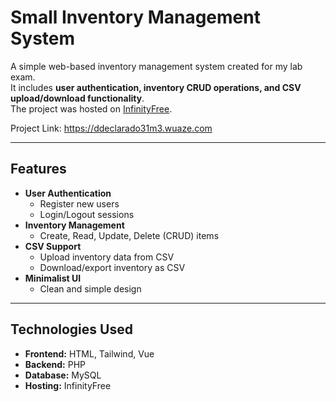 # Small Inventory Management System

A simple web-based inventory management system created for my lab exam.  
It includes **user authentication, inventory CRUD operations, and CSV upload/download functionality**.  
The project was hosted on [InfinityFree](https://infinityfree.net).

Project Link: https://ddeclarado31m3.wuaze.com

---

## Features
- **User Authentication**
  - Register new users
  - Login/Logout sessions
- **Inventory Management**
  - Create, Read, Update, Delete (CRUD) items
- **CSV Support**
  - Upload inventory data from CSV
  - Download/export inventory as CSV
- **Minimalist UI**
  - Clean and simple design

---

## Technologies Used
- **Frontend:** HTML, Tailwind, Vue
- **Backend:** PHP
- **Database:** MySQL
- **Hosting:** InfinityFree

